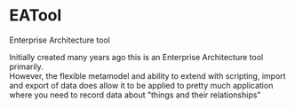 # EATool
Enterprise Architecture tool

Initially created many years ago this is an Enterprise Architecture tool primarily.  
However, the flexible metamodel and ability to extend with scripting, import and export of data
does allow it to be applied to pretty much application where you need to record data about "things and their relationships"



